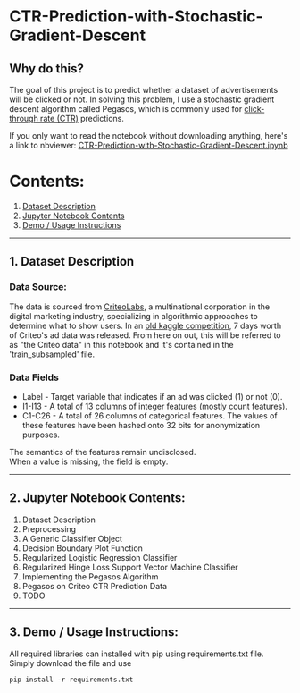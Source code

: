 # CTR-Prediction-with-Stochastic-Gradient-Descent

## Why do this?
The goal of this project is to predict whether a dataset of advertisements will be clicked or not. In solving this problem, I use a stochastic gradient descent algorithm called Pegasos, which is commonly used for [click-through rate (CTR)](https://en.wikipedia.org/wiki/Click-through_rate#:~:text=Click%2Dthrough%20rate%20(CTR)) predictions.


If you only want to read the notebook without downloading anything, here's a link to nbviewer: [CTR-Prediction-with-Stochastic-Gradient-Descent.ipynb](https://nbviewer.jupyter.org/github/Unique-Divine/CTR-Prediction-with-Stochastic-Gradient-Descent/blob/master/CTR%20Prediction%20with%20Stochastic%20Gradient%20Descent.ipynb)

# Contents:
1. [Dataset Description](#s1)
2. [Jupyter Notebook Contents](#s2)
3. [Demo / Usage Instructions](#s3)

----

<a id='s1'></a>
## 1. Dataset Description
### Data Source:
The data is sourced from [CriteoLabs](https://labs.criteo.com/), a multinational corporation in the digital marketing industry, specializing in algorithmic approaches to determine what to show users. In an [old kaggle competition](https://www.kaggle.com/c/criteo-display-ad-challenge), 7 days worth of Criteo's ad data was released. From here on out, this will be referred to as "the Criteo data" in this notebook and it's contained in the  'train_subsampled' file. 

### Data Fields

- Label - Target variable that indicates if an ad was clicked (1) or not (0).
- I1-I13 - A total of 13 columns of integer features (mostly count features).
- C1-C26 - A total of 26 columns of categorical features. The values of these features have been hashed onto 32 bits for anonymization purposes.  

The semantics of the features remain undisclosed.  
  When a value is missing, the field is empty.

----

<a id='s2'></a>
## 2. Jupyter Notebook Contents: ##
1. Dataset Description
2. Preprocessing  
3. A Generic Classifier Object
4. Decision Boundary Plot Function
5. Regularized Logistic Regression Classifier
6. Regularized Hinge Loss Support Vector Machine Classifier
7. Implementing the Pegasos Algorithm
8. Pegasos on Criteo CTR Prediction Data
9. TODO

----

<a id='s3'></a>
## 3. Demo / Usage Instructions:
All required libraries can installed with pip using requirements.txt file. Simply download the file and use
```
pip install -r requirements.txt
```


